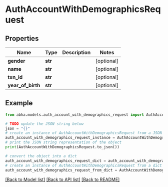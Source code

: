 # AuthAccountWithDemographicsRequest


## Properties

Name | Type | Description | Notes
------------ | ------------- | ------------- | -------------
**gender** | **str** |  | [optional] 
**name** | **str** |  | [optional] 
**txn_id** | **str** |  | [optional] 
**year_of_birth** | **str** |  | [optional] 

## Example

```python
from abha.models.auth_account_with_demographics_request import AuthAccountWithDemographicsRequest

# TODO update the JSON string below
json = "{}"
# create an instance of AuthAccountWithDemographicsRequest from a JSON string
auth_account_with_demographics_request_instance = AuthAccountWithDemographicsRequest.from_json(json)
# print the JSON string representation of the object
print(AuthAccountWithDemographicsRequest.to_json())

# convert the object into a dict
auth_account_with_demographics_request_dict = auth_account_with_demographics_request_instance.to_dict()
# create an instance of AuthAccountWithDemographicsRequest from a dict
auth_account_with_demographics_request_from_dict = AuthAccountWithDemographicsRequest.from_dict(auth_account_with_demographics_request_dict)
```
[[Back to Model list]](../README.md#documentation-for-models) [[Back to API list]](../README.md#documentation-for-api-endpoints) [[Back to README]](../README.md)



